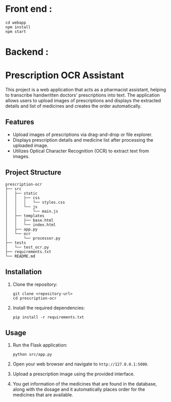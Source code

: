 # Front end :
```
cd webapp
npm install
npm start
```
# Backend :
# Prescription OCR Assistant

This project is a web application that acts as a pharmacist assistant, helping to transcribe handwritten doctors' prescriptions into text. The application allows users to upload images of prescriptions and displays the extracted details and list of medicines and creates the order automatically.

## Features

- Upload images of prescriptions via drag-and-drop or file explorer.
- Displays prescription details and medicine list after processing the uploaded image.
- Utilizes Optical Character Recognition (OCR) to extract text from images.

## Project Structure

```
prescription-ocr
├── src
│   ├── static
│   │   ├── css
│   │   │   └── styles.css
│   │   └── js
│   │       └── main.js
│   ├── templates
│   │   ├── base.html
│   │   └── index.html
│   ├── app.py
│   └── ocr
│       └── processor.py
├── tests
│   └── test_ocr.py
├── requirements.txt
└── README.md
```

## Installation

1. Clone the repository:
   ```
   git clone <repository-url>
   cd prescription-ocr
   ```

2. Install the required dependencies:
   ```
   pip install -r requirements.txt
   ```

## Usage

1. Run the Flask application:
   ```
   python src/app.py
   ```

2. Open your web browser and navigate to `http://127.0.0.1:5000`.

3. Upload a prescription image using the provided interface.

4. You get information of the medicines that are found in the database, along with the dosage and it automatically places order for the medicines that are available.
